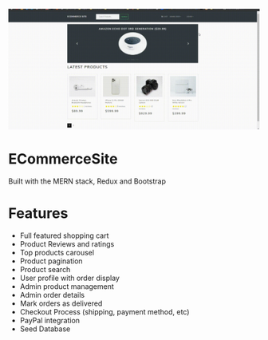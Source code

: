 ![screenshot](https://github.com/brianchilds-22/ECommerceSite/blob/main/Welcome-To-Proshop.jpg)

# ECommerceSite

Built with the MERN stack, Redux and Bootstrap

# Features
  - Full featured shopping cart   
  - Product Reviews and ratings
  - Top products carousel       
  - Product pagination
  - Product search                
  - User profile with order display
  - Admin product management      
  - Admin order details
  - Mark orders as delivered     
  - Checkout Process (shipping, payment method, etc)
  - PayPal integration            
  - Seed Database

